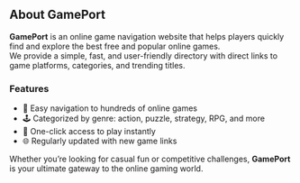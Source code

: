 ## About GamePort

**GamePort** is an online game navigation website that helps players quickly find and explore the best free and popular online games.  
We provide a simple, fast, and user-friendly directory with direct links to game platforms, categories, and trending titles.

### Features
- 🎯 Easy navigation to hundreds of online games  
- 🕹️ Categorized by genre: action, puzzle, strategy, RPG, and more  
- 🚀 One-click access to play instantly  
- 🌐 Regularly updated with new game links  

Whether you’re looking for casual fun or competitive challenges, **GamePort** is your ultimate gateway to the online gaming world.
